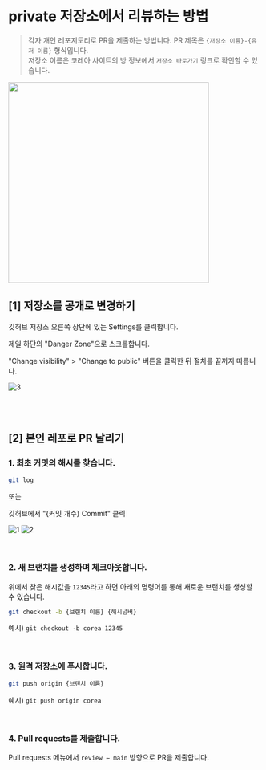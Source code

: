 

# private 저장소에서 리뷰하는 방법

> 각자 개인 레포지토리로 PR을 제출하는 방법니다. PR 제목은 `{저장소 이름}-{유저 이름}` 형식입니다.  
> 저장소 이름은 코레아 사이트의 방 정보에서 `저장소 바로가기` 링크로 확인할 수 있습니다.
<img src="https://github.com/user-attachments/assets/f50697e6-0f47-4dc5-b45e-2c0a0676a1bf" width="400px"/>


<br>

## [1] 저장소를 공개로 변경하기

깃허브 저장소 오른쪽 상단에 있는 Settings를 클릭합니다.

제일 하단의 "Danger Zone"으로 스크롤합니다.

"Change visibility" > "Change to public" 버튼을 클릭한 뒤 절차를 끝까지 따릅니다.

![3](https://github.com/user-attachments/assets/cd41a55c-e7f6-4d45-bf2f-39693079b8ea)

<br>
<br>

## [2] 본인 레포로 PR 날리기

### 1. 최초 커밋의 해시를 찾습니다.

```bash
git log
```

또는

깃허브에서 "{커밋 개수} Commit" 클릭

![1](https://github.com/user-attachments/assets/da3c2fe5-a330-42ab-8290-98f6897bc1ee)
![2](https://github.com/user-attachments/assets/8db6d962-4fa8-4a1e-a992-079271da598c)

<br>

### 2. 새 브랜치를 생성하며 체크아웃합니다.

위에서 찾은 해시값을 `12345`라고 하면 아래의 명령어를 통해 새로운 브랜치를 생성할 수 있습니다.

```bash
git checkout -b {브랜치 이름} {해시넘버}
```

예시) `git checkout -b corea 12345`

<br>

### 3. 원격 저장소에 푸시합니다.

```bash
git push origin {브랜치 이름}
```

예시) `git push origin corea`

<br>

### 4. Pull requests를 제출합니다.

Pull requests 메뉴에서 `review ← main` 방향으로 PR을 제출합니다.
